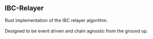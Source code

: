 ## IBC-Relayer

Rust implementation of the IBC relayer algorithm.
<br/>
<br/>
Designed to be event driven and chain agnostic from the ground up.